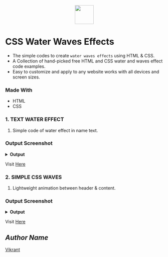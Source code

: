 <div align="center">
  <img height="60" src="https://user-images.githubusercontent.com/85709371/153715643-d0d2a5b8-3be9-41bc-9885-de1dc5808a20.png">
</div>

# CSS Water Waves Effects
- The simple codes to create `water waves effects` using HTML & CSS.
- A Collection of hand-picked free HTML and CSS water and waves effect code examples.
- Easy to customize and apply to any website works with all devices and screen sizes.

### Made With
- HTML
- CSS

### 1. TEXT WATER EFFECT 
1. Simple code of water effect in name text.

### Output Screenshot
<details><summary><b>Output</b></summary>
  <p align="center">
    <a href="Outputs/output 1.png"><img src="https://user-images.githubusercontent.com/85709371/155489248-f74977b9-e1fc-4f02-aa4e-4e748a121aac.png" alt="output 1"></a>
  </p>
</details>

Visit <a href="https://vikrant-v28.github.io/loader_animation/">Here</a>

### 2. SIMPLE CSS WAVES
1. Lightweight animation between header & content.

### Output Screenshot
<details><summary><b>Output</b></summary>
  <p align="center">
    <a href="Outputs/output 2.png"><img src="https://user-images.githubusercontent.com/85709371/155492533-6bb08623-8bd3-4e3a-8fd4-82497a267c38.png" alt="output 2"></a>
  </p>
</details>

Visit <a href="https://codepen.io/vikrant-v28/pen/eYejdLK">Here</a>

## *Author Name*
[Vikrant](https://github.com/vikrant-v28)


